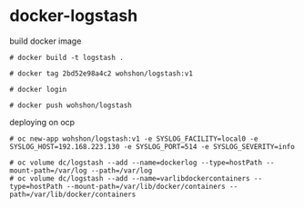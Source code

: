 # docker-logstash

build docker image

	# docker build -t logstash .

	# docker tag 2bd52e98a4c2 wohshon/logstash:v1

	# docker login 

	# docker push wohshon/logstash

deploying on ocp 

	# oc new-app wohshon/logstash:v1 -e SYSLOG_FACILITY=local0 -e SYSLOG_HOST=192.168.223.130 -e SYSLOG_PORT=514 -e SYSLOG_SEVERITY=info

	# oc volume dc/logstash --add --name=dockerlog --type=hostPath --mount-path=/var/log --path=/var/log
	# oc volume dc/logstash --add --name=varlibdockercontainers --type=hostPath --mount-path=/var/lib/docker/containers --path=/var/lib/docker/containers


